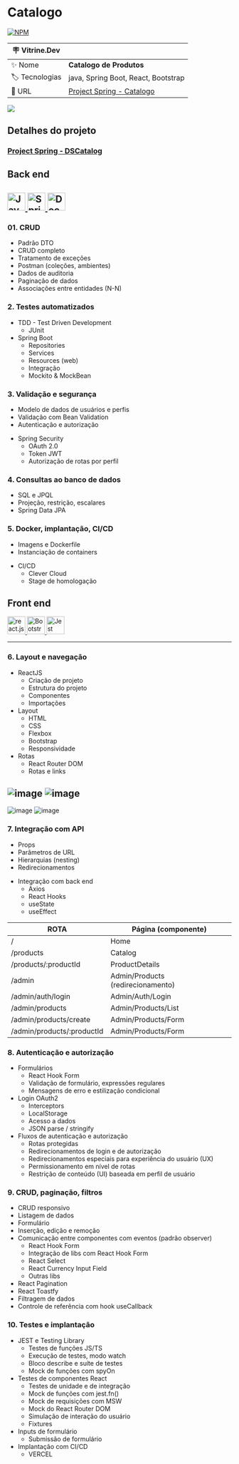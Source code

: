 # Catalogo
[![NPM](https://img.shields.io/npm/l/react)](https://github.com/Kel2203/Project-DSCatalog/blob/main/LICENSE)


| :placard: Vitrine.Dev |     |
| -------------  | --- |
| :sparkles: Nome        | **Catalogo de Produtos**
| :label: Tecnologias | java, Spring Boot, React, Bootstrap 
| :rocket: URL         | [Project Spring - Catalogo](https://project-ds-catalog.vercel.app/)


<!-- Inserir imagem com a #vitrinedev ao final do link -->
![](https://github.com/Kel2203/Project-DSCatalog/assets/78867830/49f028fc-0493-43a1-a35c-51f9fd6384ce#vitrinedev)

## Detalhes do projeto

### [Project Spring - DSCatalog](https://project-ds-catalog.vercel.app/)

 ## Back end
 
<a href="https://www.java.com/" target="_blank" rel="noreferrer"> <img src="https://cdn.worldvectorlogo.com/logos/java-14.svg" alt="Java" width="40" height="40"/> </a>
<a href="https://spring.io/" target="_blank" rel="noreferrer"> <img src="https://cdn.worldvectorlogo.com/logos/spring-3.svg" alt="Spring" width="40" height="40"/> </a>
<a href="https://www.docker.com/" target="_blank" rel="noreferrer"> <img src="https://cdn.worldvectorlogo.com/logos/docker.svg" alt="Docker" width="40" height="40"/> </a>
-----------------------------
### 01. CRUD

 - Padrão DTO
 - CRUD completo
 - Tratamento de exceções
 - Postman (coleções, ambientes)
 - Dados de auditoria
 - Paginação de dados
 - Associações entre entidades (N-N)

### 2. Testes automatizados

 + TDD - Test Driven Development
   * JUnit
 + Spring Boot
   * Repositories
   * Services
   * Resources (web)
   *  Integração
   *   Mockito & MockBean


### 3. Validação e segurança
 - Modelo de dados de usuários e perfis
 - Validação com Bean Validation
 - Autenticação e autorização
+ Spring Security
    * OAuth 2.0
    * Token JWT
    * Autorização de rotas por perfil

### 4. Consultas ao banco de dados
 - SQL e JPQL
 - Projeção, restrição, escalares
 - Spring Data JPA

### 5. Docker, implantação, CI/CD
  - Imagens e Dockerfile
  - Instanciação de containers
 + CI/CD
   * Clever Cloud
   * Stage de homologação


   
  ## Front end
  <a href="https://react.dev/" target="_blank" rel="noreferrer"> <img src="https://www.vectorlogo.zone/logos/reactjs/reactjs-icon.svg" alt="react.js" width="40" height="40"/>
</a>
<a href="https://getbootstrap.com/" target="_blank" rel="noreferrer"> <img src="https://cdn.worldvectorlogo.com/logos/bootstrap-5-1.svg" alt="Bootstrap" width="40" height="40"/> </a>
<a href="https://jestjs.io/pt-BR/" target="_blank" rel="noreferrer"> <img src="https://www.vectorlogo.zone/logos/jestjsio/jestjsio-icon.svg" alt="Jest" width="40" height="40"/> </a>

---------------------
### 6. Layout e navegação
   + ReactJS
     * Criação de projeto
     * Estrutura do projeto
     * Componentes
     * Importações
   + Layout
     * HTML
     * CSS
     * Flexbox
     * Bootstrap
     * Responsividade
   + Rotas
     * React Router DOM
     * Rotas e links
   
   ![image](https://github.com/Kel2203/Project-DSCatalog/assets/78867830/e4a9a19c-1f97-4501-88bf-33fd40e36eb4)
   ![image](https://github.com/Kel2203/Project-DSCatalog/assets/78867830/4c8ae6c5-eff6-41bb-922d-426f32bd02a8)
   -----------------------
   ![image](https://github.com/Kel2203/Project-DSCatalog/assets/78867830/c3fdea14-5baa-43f5-a04d-3c1b810a105f)
   ![image](https://github.com/Kel2203/Project-DSCatalog/assets/78867830/f6bc86b7-7131-4140-a6c5-92546be8279c)

   ### 7. Integração com API
   - Props
   - Parâmetros de URL
   - Hierarquias (nesting)
   - Redirecionamentos
+ Integração com back end
  * Axios
  * React Hooks
  * useState
  * useEffect

| ROTA  | Página (componente)  |
| ------------ | ------------ |
| /  | Home  |
|  /products |  Catalog |
| /products/:productId  |  ProductDetails |
| /admin  |   Admin/Products (redirecionamento) |
|  /admin/auth/login |  Admin/Auth/Login |
|  /admin/products |  Admin/Products/List |
| /admin/products/create  |  Admin/Products/Form |
| /admin/products/:productId | Admin/Products/Form

 ### 8. Autenticação e autorização
   + Formulários
      * React Hook Form
      * Validação de formulário, expressões regulares
      * Mensagens de erro e estilização condicional
   + Login OAuth2
      * Interceptors
      * LocalStorage
      * Acesso a dados
      * JSON parse / stringify
   + Fluxos de autenticação e autorização
       * Rotas protegidas
       * Redirecionamentos de login e de autorização
       * Redirecionamentos especiais para experiência do usuário (UX)
       * Permissionamento em nível de rotas
       * Restrição de conteúdo (UI) baseada em perfil de usuário

### 9. CRUD, paginação, filtros
 - CRUD responsivo
 - Listagem de dados
 - Formulário
 - Inserção, edição e remoção
 - Comunicação entre componentes com eventos (padrão observer)
   + React Hook Form
    * Integração de libs com React Hook Form
    * React Select
    * React Currency Input Field
    * Outras libs
 - React Pagination
 - React Toastfy
 - Filtragem de dados
 - Controle de referência com hook useCallback

### 10. Testes e implantação
 + JEST e Testing Library
   * Testes de funções JS/TS
   * Execução de testes, modo watch
   * Bloco describe e suíte de testes
   * Mock de funções com spyOn
 + Testes de componentes React
   * Testes de unidade e de integração
   * Mock de funções com jest.fn()
   * Mock de requisições com MSW
   * Mock do React Router DOM
   * Simulação de interação do usuário
   * Fixtures
 + Inputs de formulário
   * Submissão de formulário
+ Implantação com CI/CD
  * VERCEL



